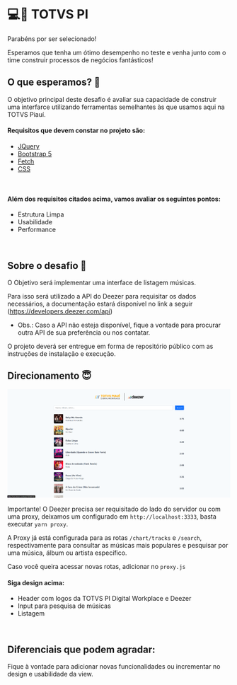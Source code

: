 # 💻💖 TOTVS PI

Parabéns por ser selecionado!

Esperamos que tenha um ótimo desempenho no teste e venha junto com o time construir processos de negócios fantásticos!
<br>

## O que esperamos? 🤨

O objetivo principal deste desafio é avaliar sua capacidade de construir uma interfarce utilizando ferramentas semelhantes às que usamos aqui na TOTVS Piauí.
<br>

#### Requisitos que devem constar no projeto são:

- [JQuery](https://jquery.com/)
- [Bootstrap 5](https://getbootstrap.com/docs/5.0/getting-started/introduction/)
- [Fetch](https://developer.mozilla.org/pt-BR/docs/Web/API/Fetch_API/Using_Fetch)
- [CSS](https://developer.mozilla.org/pt-BR/docs/Web/CSS)
<br>

#### Além dos requisitos citados acima, vamos avaliar os seguintes pontos:

- Estrutura Limpa
- Usabilidade
- Performance
<br>

## Sobre o desafio 🤯

O Objetivo será implementar uma interface de listagem músicas.

Para isso será utilizado a API do Deezer para requisitar os dados necessários, a documentação estará disponível no link a seguir (https://developers.deezer.com/api)

* Obs.: Caso a API não esteja disponível, fique a vontade para procurar outra API de sua preferência ou nos contatar.

O projeto deverá ser entregue em forma de repositório público com as instruções de instalação e execução.
<br>

## Direcionamento 😇
![Preview](images/preview.png)
<br>

Importante! O Deezer precisa ser requisitado do lado do servidor ou com uma proxy, deixamos um configurado em ```http://localhost:3333```, basta executar ```yarn proxy```.

A Proxy já está configurada para as rotas ```/chart/tracks``` e ```/search```, respectivamente para consultar as músicas mais populares e pesquisar por uma música, álbum ou artista específico.

Caso você queira acessar novas rotas, adicionar no ```proxy.js```
<br>

#### Siga design acima:

- Header com logos da TOTVS PI Digital Workplace e Deezer
- Input para pesquisa de músicas
- Listagem
<br>

## Diferenciais que podem agradar:

Fique à vontade para adicionar novas funcionalidades ou incrementar no design e usabilidade da view.
<br>
